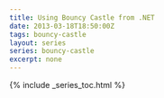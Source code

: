 ```yaml
---
title: Using Bouncy Castle from .NET
date: 2013-03-18T18:50:00Z
tags: bouncy-castle
layout: series
series: bouncy-castle
excerpt: none
---
```


{% include _series_toc.html %}
